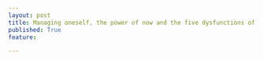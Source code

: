 ```yaml
---
layout: post
title: Managing oneself, the power of now and the five dysfunctions of a team
published: True
feature: 

---
```



